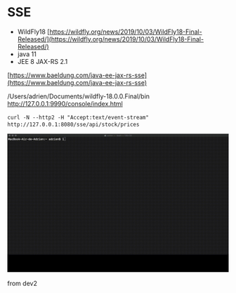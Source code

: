# SSE

* WildFly18 [https://wildfly.org/news/2019/10/03/WildFly18-Final-Released/](https://wildfly.org/news/2019/10/03/WildFly18-Final-Released/)
* java 11
* JEE 8 JAX-RS 2.1

[https://www.baeldung.com/java-ee-jax-rs-sse](https://www.baeldung.com/java-ee-jax-rs-sse)

/Users/adrien/Documents/wildfly-18.0.0.Final/bin
http://127.0.0.1:9990/console/index.html

```
curl -N --http2 -H "Accept:text/event-stream" http://127.0.0.1:8080/sse/api/stock/prices
```

![jee8-sse](jee8-sse.gif)

from dev2
